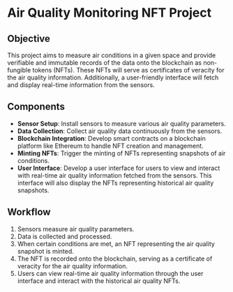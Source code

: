 # Air Quality Monitoring NFT Project

## Objective
This project aims to measure air conditions in a given space and provide verifiable and immutable records of the data onto the blockchain as non-fungible tokens (NFTs). These NFTs will serve as certificates of veracity for the air quality information. Additionally, a user-friendly interface will fetch and display real-time information from the sensors.

## Components
- **Sensor Setup**: Install sensors to measure various air quality parameters.
- **Data Collection**: Collect air quality data continuously from the sensors.
- **Blockchain Integration**: Develop smart contracts on a blockchain platform like Ethereum to handle NFT creation and management.
- **Minting NFTs**: Trigger the minting of NFTs representing snapshots of air conditions.
- **User Interface**: Develop a user interface for users to view and interact with real-time air quality information fetched from the sensors. This interface will also display the NFTs representing historical air quality snapshots.

## Workflow
1. Sensors measure air quality parameters.
2. Data is collected and processed.
3. When certain conditions are met, an NFT representing the air quality snapshot is minted.
4. The NFT is recorded onto the blockchain, serving as a certificate of veracity for the air quality information.
5. Users can view real-time air quality information through the user interface and interact with the historical air quality NFTs.

